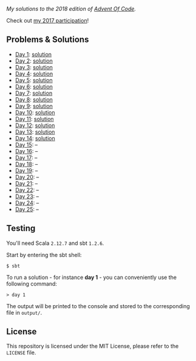 _My solutions to the 2018 edition of [Advent Of Code](https://adventofcode.com)._

Check out [my 2017 participation](https://github.com/FlorianCassayre/AdventOfCode-2017)!


## Problems & Solutions

* [Day 1](https://adventofcode.com/2018/day/1): [solution](https://github.com/FlorianCassayre/AdventOfCode-2018/blob/master/src/main/scala/adventofcode/solutions/Day01.scala)
* [Day 2](https://adventofcode.com/2018/day/2): [solution](https://github.com/FlorianCassayre/AdventOfCode-2018/blob/master/src/main/scala/adventofcode/solutions/Day02.scala)
* [Day 3](https://adventofcode.com/2018/day/3): [solution](https://github.com/FlorianCassayre/AdventOfCode-2018/blob/master/src/main/scala/adventofcode/solutions/Day03.scala)
* [Day 4](https://adventofcode.com/2018/day/4): [solution](https://github.com/FlorianCassayre/AdventOfCode-2018/blob/master/src/main/scala/adventofcode/solutions/Day04.scala)
* [Day 5](https://adventofcode.com/2018/day/5): [solution](https://github.com/FlorianCassayre/AdventOfCode-2018/blob/master/src/main/scala/adventofcode/solutions/Day05.scala)
* [Day 6](https://adventofcode.com/2018/day/6): [solution](https://github.com/FlorianCassayre/AdventOfCode-2018/blob/master/src/main/scala/adventofcode/solutions/Day06.scala)
* [Day 7](https://adventofcode.com/2018/day/7): [solution](https://github.com/FlorianCassayre/AdventOfCode-2018/blob/master/src/main/scala/adventofcode/solutions/Day07.scala)
* [Day 8](https://adventofcode.com/2018/day/8): [solution](https://github.com/FlorianCassayre/AdventOfCode-2018/blob/master/src/main/scala/adventofcode/solutions/Day08.scala)
* [Day 9](https://adventofcode.com/2018/day/9): [solution](https://github.com/FlorianCassayre/AdventOfCode-2018/blob/master/src/main/scala/adventofcode/solutions/Day09.scala)
* [Day 10](https://adventofcode.com/2018/day/10): [solution](https://github.com/FlorianCassayre/AdventOfCode-2018/blob/master/src/main/scala/adventofcode/solutions/Day10.scala)
* [Day 11](https://adventofcode.com/2018/day/11): [solution](https://github.com/FlorianCassayre/AdventOfCode-2018/blob/master/src/main/scala/adventofcode/solutions/Day11.scala)
* [Day 12](https://adventofcode.com/2018/day/12): [solution](https://github.com/FlorianCassayre/AdventOfCode-2018/blob/master/src/main/scala/adventofcode/solutions/Day12.scala)
* [Day 13](https://adventofcode.com/2018/day/13): [solution](https://github.com/FlorianCassayre/AdventOfCode-2018/blob/master/src/main/scala/adventofcode/solutions/Day13.scala)
* [Day 14](https://adventofcode.com/2018/day/14): [solution](https://github.com/FlorianCassayre/AdventOfCode-2018/blob/master/src/main/scala/adventofcode/solutions/Day14.scala)
* [Day 15](https://adventofcode.com/2018/day/15): –[](https://github.com/FlorianCassayre/AdventOfCode-2018/blob/master/src/main/scala/adventofcode/solutions/Day15.scala)
* [Day 16](https://adventofcode.com/2018/day/16): –[](https://github.com/FlorianCassayre/AdventOfCode-2018/blob/master/src/main/scala/adventofcode/solutions/Day16.scala)
* [Day 17](https://adventofcode.com/2018/day/17): –[](https://github.com/FlorianCassayre/AdventOfCode-2018/blob/master/src/main/scala/adventofcode/solutions/Day17.scala)
* [Day 18](https://adventofcode.com/2018/day/18): –[](https://github.com/FlorianCassayre/AdventOfCode-2018/blob/master/src/main/scala/adventofcode/solutions/Day18.scala)
* [Day 19](https://adventofcode.com/2018/day/19): –[](https://github.com/FlorianCassayre/AdventOfCode-2018/blob/master/src/main/scala/adventofcode/solutions/Day19.scala)
* [Day 20](https://adventofcode.com/2018/day/20): –[](https://github.com/FlorianCassayre/AdventOfCode-2018/blob/master/src/main/scala/adventofcode/solutions/Day20.scala)
* [Day 21](https://adventofcode.com/2018/day/21): –[](https://github.com/FlorianCassayre/AdventOfCode-2018/blob/master/src/main/scala/adventofcode/solutions/Day21.scala)
* [Day 22](https://adventofcode.com/2018/day/22): –[](https://github.com/FlorianCassayre/AdventOfCode-2018/blob/master/src/main/scala/adventofcode/solutions/Day22.scala)
* [Day 23](https://adventofcode.com/2018/day/23): –[](https://github.com/FlorianCassayre/AdventOfCode-2018/blob/master/src/main/scala/adventofcode/solutions/Day23.scala)
* [Day 24](https://adventofcode.com/2018/day/24): –[](https://github.com/FlorianCassayre/AdventOfCode-2018/blob/master/src/main/scala/adventofcode/solutions/Day24.scala)
* [Day 25](https://adventofcode.com/2018/day/25): –[](https://github.com/FlorianCassayre/AdventOfCode-2018/blob/master/src/main/scala/adventofcode/solutions/Day25.scala)


## Testing

You'll need Scala `2.12.7` and sbt `1.2.6`.

Start by entering the sbt shell:
```
$ sbt
```

To run a solution - for instance **day 1** - you can conveniently use the following command:
```
> day 1
```

The output will be printed to the console and stored to the corresponding file in `output/`.


## License

This repository is licensed under the MIT License, please refer to the `LICENSE` file.